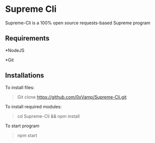 # Supreme Cli

Supreme-Cli is a 100% open source requests-based Supreme program


## Requirements 

*NodeJS

*Git

## Installations

To install files:

> Git clone https://github.com/0xVamp/Supreme-Cli.git

To install required modules:

> cd Supreme-Cli && npm install

To start program

>npm start
